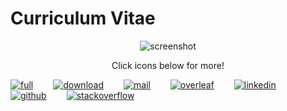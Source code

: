 # Curriculum Vitae

<p align=center>
<img alt="screenshot" src="https://user-images.githubusercontent.com/20703378/97353867-df914c80-1894-11eb-948a-60ea55c0455d.png">
</p>
<p align=center>
  Click icons below for more!
</p>

[![full](https://img.shields.io/badge/-FULL&nbsp;CV-ec407a?style=for-the-badge)](https://github.com/szymonmaszke/CV/blob/master/cv.pdf)
  [![download](https://img.shields.io/badge/-DOWNLOAD&nbsp;CV-43a047?style=for-the-badge)](https://github.com/szymonmaszke/CV/raw/master/cv.pdf)
  [![mail](https://img.shields.io/badge/-MAIL&nbsp;ME-DB4437?style=for-the-badge)](mailto:szymon@maszke.com)
  [![overleaf](https://img.shields.io/badge/-EDIT&nbsp;ON&nbsp;OVERLEAF-27a770?style=for-the-badge)](https://github.com/szymonmaszke)
  [![linkedin](https://img.shields.io/badge/-LINKEDIN-0072b1?style=for-the-badge)](https://github.com/szymonmaszke)
  [![github](https://img.shields.io/badge/-GITHUB-333333?style=for-the-badge)](https://github.com/szymonmaszke)
  [![stackoverflow](https://img.shields.io/badge/-STACKOVERFLOW-F48024?style=for-the-badge)](https://stackoverflow.com/users/10886420/szymon-maszke?tab=profile)
